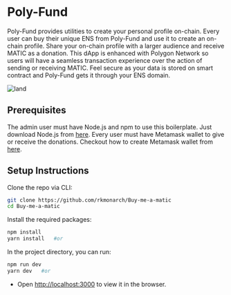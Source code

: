 # Poly-Fund
Poly-Fund provides utilities to create your personal profile on-chain. Every user can buy their unique ENS from Poly-Fund and use it to create an on-chain profile. Share your on-chain profile with a larger audience and receive MATIC as a donation. This dApp is enhanced with Polygon Network so users will have a seamless transaction experience over the action of sending or receiving MATIC. Feel secure as your data is stored on smart contract and Poly-Fund gets it through your ENS domain.

![land](https://user-images.githubusercontent.com/43074241/209424200-6d8672b7-c95f-4448-8d77-170de636bde5.png)


## Prerequisites

The admin user must have Node.js and npm to use this boilerplate. Just download Node.js from [here](https://nodejs.org/en/download/). Every user must have Metamask wallet to give or receive the donations. Checkout how to create Metamask wallet from [here](https://metamask.io/download/).

## Setup Instructions

Clone the repo via CLI:
```sh
git clone https://github.com/rkmonarch/Buy-me-a-matic
cd Buy-me-a-matic
```

Install the required packages:
```sh
npm install 
yarn install   #or
```

In the project directory, you can run:
```sh
npm run dev
yarn dev   #or
```

- Open [http://localhost:3000](http://localhost:3000) to view it in the browser.
